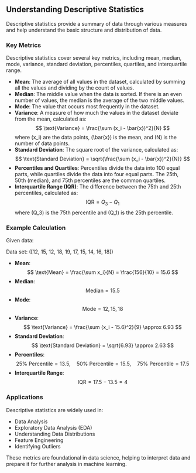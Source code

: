 ## Understanding Descriptive Statistics

Descriptive statistics provide a summary of data through various measures and help understand the basic structure and distribution of data.

### Key Metrics

Descriptive statistics cover several key metrics, including mean, median, mode, variance, standard deviation, percentiles, quartiles, and interquartile range.

- **Mean**: The average of all values in the dataset, calculated by summing all the values and dividing by the count of values.
- **Median**: The middle value when the data is sorted. If there is an even number of values, the median is the average of the two middle values.
- **Mode**: The value that occurs most frequently in the dataset.
- **Variance**: A measure of how much the values in the dataset deviate from the mean, calculated as:
  $$
  \text{Variance} = \frac{\sum (x_i - \bar{x})^2}{N}
  $$
  where \(x_i\) are the data points, \(\bar{x}\) is the mean, and \(N\) is the number of data points.
- **Standard Deviation**: The square root of the variance, calculated as:
  $$
  \text{Standard Deviation} = \sqrt{\frac{\sum (x_i - \bar{x})^2}{N}}
  $$
- **Percentiles and Quartiles**: Percentiles divide the data into 100 equal parts, while quartiles divide the data into four equal parts. The 25th, 50th (median), and 75th percentiles are the common quartiles.
- **Interquartile Range (IQR)**: The difference between the 75th and 25th percentiles, calculated as:
  $$
  \text{IQR} = Q_3 - Q_1
  $$
  where \(Q_3\) is the 75th percentile and \(Q_1\) is the 25th percentile.

### Example Calculation

Given data:

Data set: \([12, 15, 12, 18, 19, 17, 15, 14, 16, 18]\)

- **Mean**:
  $$
  \text{Mean} = \frac{\sum x_i}{N} = \frac{156}{10} = 15.6
  $$
- **Median**:
  $$
  \text{Median} = 15.5
  $$
- **Mode**:
  $$
  \text{Mode} = 12, 15, 18
  $$
- **Variance**:
  $$
  \text{Variance} = \frac{\sum (x_i - 15.6)^2}{9} \approx 6.93
  $$
- **Standard Deviation**:
  $$
  \text{Standard Deviation} = \sqrt{6.93} \approx 2.63
  $$
- **Percentiles**:
  $$
  25\% \text{ Percentile} = 13.5, \quad 50\% \text{ Percentile} = 15.5 ,\quad 75\% \text{ Percentile} = 17.5
  $$
- **Interquartile Range**:
  $$
  \text{IQR} = 17.5 - 13.5 = 4
  $$

### Applications

Descriptive statistics are widely used in:

- Data Analysis
- Exploratory Data Analysis (EDA)
- Understanding Data Distributions
- Feature Engineering
- Identifying Outliers

These metrics are foundational in data science, helping to interpret data and prepare it for further analysis in machine learning.
